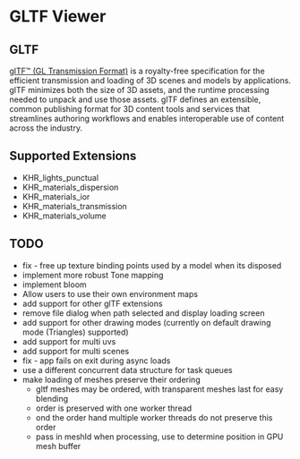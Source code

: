 # GLTF Viewer

## GLTF

[glTF™ (GL Transmission Format)](https://github.com/KhronosGroup/glTF/blob/main/extensions/2.0/Khronos/KHR_materials_transmission/README.md) is a royalty-free specification for the efficient transmission and loading of 3D scenes and models by applications. glTF minimizes both the size of 3D assets, and the runtime processing needed to unpack and use those assets. glTF defines an extensible, common publishing format for 3D content tools and services that streamlines authoring workflows and enables interoperable use of content across the industry.


## Supported Extensions

- KHR_lights_punctual
- KHR_materials_dispersion
- KHR_materials_ior
- KHR_materials_transmission
- KHR_materials_volume

## TODO
- fix - free up texture binding points used by a model when its disposed
- implement more robust Tone mapping
- implement bloom
- Allow users to use their own environment maps
- add support for other glTF extensions
- remove file dialog when path selected and display loading screen
- add support for other drawing modes (currently on default drawing mode (Triangles) supported)
- add support for multi uvs
- add support for multi scenes
- fix - app fails on exit during async loads
-  use a different concurrent data structure for task queues
- make loading of meshes preserve their ordering
  - gltf meshes may be ordered, with transparent meshes last for easy blending
  - order is preserved with one worker thread
  - ond the order hand multiple worker threads do not preserve this order
  - pass in meshId when processing, use to determine position in GPU mesh buffer 
